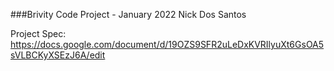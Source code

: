 ###Brivity Code Project - January 2022
Nick Dos Santos

Project Spec: https://docs.google.com/document/d/19OZS9SFR2uLeDxKVRIlyuXt6GsOA5sVLBCKyXSEzJ6A/edit

